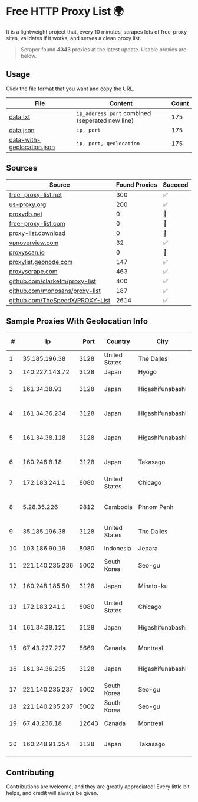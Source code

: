 
# Free HTTP Proxy List 🌍

It is a lightweight project that, every 10 minutes, scrapes lots of free-proxy sites, validates if it works, and serves a clean proxy list.


> Scraper found **4343** proxies at the latest update. Usable proxies are below.

## Usage

Click the file format that you want and copy the URL.


|File|Content|Count|
|----|-------|-----|
|[data.txt](https://raw.githubusercontent.com/themiralay/Proxy-List-World/master/data.txt)|`ip_address:port` combined (seperated new line)|175|
|[data.json](https://raw.githubusercontent.com/themiralay/Proxy-List-World/master/data.json)|`ip, port`|175|
|[data-with-geolocation.json](https://raw.githubusercontent.com/themiralay/Proxy-List-World/master/data-with-geolocation.json)|`ip, port, geolocation`|175|

## Sources

|Source|Found Proxies|Succeed|
|------|-------------|-------|
|[free-proxy-list.net](https://free-proxy-list.net)|300|✅|
|[us-proxy.org](https://www.us-proxy.org)|200|✅|
|[proxydb.net](http://proxydb.net)|0|🚫|
|[free-proxy-list.com](https://free-proxy-list.com/?page=&port=&type%5B%5D=http&type%5B%5D=https&up_time=0&search=Search)|0|🚫|
|[proxy-list.download](https://www.proxy-list.download/HTTP)|0|🚫|
|[vpnoverview.com](https://vpnoverview.com/privacy/anonymous-browsing/free-proxy-servers)|32|✅|
|[proxyscan.io](https://www.proxyscan.io)|0|🚫|
|[proxylist.geonode.com](https://proxylist.geonode.com/api/proxy-list?limit=300&page=1&sort_by=lastChecked&sort_type=desc&protocols=http,https)|147|✅|
|[proxyscrape.com](https://api.proxyscrape.com/v2/?request=displayproxies&protocol=http&timeout=10000&country=all&ssl=all&anonymity=all)|463|✅|
|[github.com/clarketm/proxy-list](https://raw.githubusercontent.com/clarketm/proxy-list/master/proxy-list-raw.txt)|400|✅|
|[github.com/monosans/proxy-list](https://raw.githubusercontent.com/monosans/proxy-list/main/proxies/http.txt)|187|✅|
|[github.com/TheSpeedX/PROXY-List](https://raw.githubusercontent.com/TheSpeedX/PROXY-List/master/http.txt)|2614|✅|


## Sample Proxies With Geolocation Info

|#|Ip|Port|Country|City|Internet Service Provider|
|-|--|----|-------|----|-------------------------|
|1|35.185.196.38|3128|United States|The Dalles|Google LLC|
|2|140.227.143.72|3128|Japan|Hyōgo|InfoSphere|
|3|161.34.38.91|3128|Japan|Higashifunabashi|NTT PC Communications, Inc.|
|4|161.34.36.234|3128|Japan|Higashifunabashi|NTT PC Communications, Inc.|
|5|161.34.38.118|3128|Japan|Higashifunabashi|NTT PC Communications, Inc.|
|6|160.248.8.18|3128|Japan|Takasago|NTT PC Communications, Inc.|
|7|172.183.241.1|8080|United States|Chicago|Microsoft|
|8|5.28.35.226|9812|Cambodia|Phnom Penh|BEE Union (cambodia) Telecom Co., LTD|
|9|35.185.196.38|3128|United States|The Dalles|Google LLC|
|10|103.186.90.19|8080|Indonesia|Jepara|PT Akses Data Internusa|
|11|221.140.235.236|5002|South Korea|Seo-gu|SK Broadband Co Ltd|
|12|160.248.185.50|3128|Japan|Minato-ku|NTT PC Communications, Inc.|
|13|172.183.241.1|8080|United States|Chicago|Microsoft|
|14|161.34.38.121|3128|Japan|Higashifunabashi|NTT PC Communications, Inc.|
|15|67.43.227.227|8669|Canada|Montreal|GloboTech Communications|
|16|161.34.36.235|3128|Japan|Higashifunabashi|NTT PC Communications, Inc.|
|17|221.140.235.237|5002|South Korea|Seo-gu|SK Broadband Co Ltd|
|18|221.140.235.237|5002|South Korea|Seo-gu|SK Broadband Co Ltd|
|19|67.43.236.18|12643|Canada|Montreal|GloboTech Communications|
|20|160.248.91.254|3128|Japan|Takasago|NTT PC Communications, Inc.|



## Contributing

Contributions are welcome, and they are greatly appreciated! Every
little bit helps, and credit will always be given.

